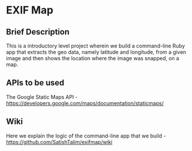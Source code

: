 EXIF Map
========


Brief Description
-----------------

This is a introductory level project wherein we build a command-line Ruby app that extracts the geo data, namely latitude and longitude, from a given image and then shows the location where the image was snapped, on a map.


APIs to be used
---------------

The Google Static Maps API - https://developers.google.com/maps/documentation/staticmaps/


Wiki
----

Here we explain the logic of the command-line app that we build - https://github.com/SatishTalim/exifmap/wiki


